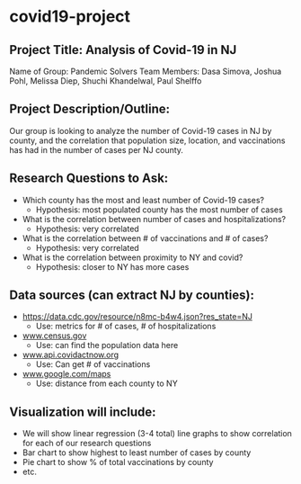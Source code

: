 # covid19-project
## Project Title: Analysis of Covid-19 in NJ
Name of Group: Pandemic Solvers
Team Members: Dasa Simova, Joshua Pohl, Melissa Diep, Shuchi Khandelwal, Paul Shelffo


## Project Description/Outline:
Our group is looking to analyze the number of Covid-19 cases in NJ by county, and the correlation that population size, location, and vaccinations has had in the number of cases per NJ county.

## Research Questions to Ask:
* Which county has the most and least number of Covid-19 cases?
    - Hypothesis: most populated county has the most number of cases
* What is the correlation between number of cases and hospitalizations?
    - Hypothesis: very correlated
* What is the correlation between # of vaccinations and # of cases?
    - Hypothesis: very correlated
* What is the correlation between proximity to NY and covid?
    - Hypothesis: closer to NY has more cases

## Data sources (can extract NJ by counties):
* https://data.cdc.gov/resource/n8mc-b4w4.json?res_state=NJ
    - Use: metrics for # of cases, # of hospitalizations 
* www.census.gov
    - Use: can find the population data here      
* www.api.covidactnow.org
    - Use: Can get # of vaccinations 
* www.google.com/maps
    - Use: distance from each county to NY
  
## Visualization will include:
* We will show linear regression (3-4 total) line graphs to show correlation for each of our research questions
* Bar chart to show highest to least number of cases by county
* Pie chart to show % of total vaccinations by county
* etc.
  
